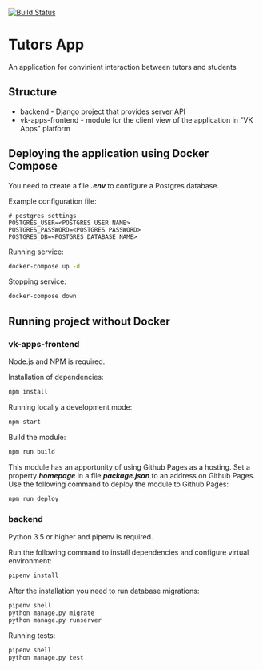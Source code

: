 [![Build Status](https://travis-ci.com/ProgrammingLanguageLeader/TutorsApp.svg?token=NAXdZ3urs2rzWv4x9zhq&branch=master)](https://travis-ci.com/ProgrammingLanguageLeader/TutorsApp)

# Tutors App
An application for convinient interaction between tutors and students

## Structure
- backend - Django project that provides server API
- vk-apps-frontend - module for the client view of the application in "VK Apps" platform

## Deploying the application using Docker Compose

You need to create a file __*.env*__ to configure a Postgres database. 

Example configuration file:
```
# postgres settings
POSTGRES_USER=<POSTGRES USER NAME>
POSTGRES_PASSWORD=<POSTGRES PASSWORD>
POSTGRES_DB=<POSTGRES DATABASE NAME>
```

Running service:
```bash
docker-compose up -d
```

Stopping service:
```bash
docker-compose down
```

## Running project without Docker

### vk-apps-frontend
Node.js and NPM is required. 

Installation of dependencies:
```bash
npm install
```

Running locally a development mode:
```bash
npm start
```

Build the module:
```bash
npm run build
```

This module has an apportunity of using Github Pages as a hosting. 
Set a property __*homepage*__ in a file __*package.json*__ to an address on Github Pages.
Use the following command to deploy the module to Github Pages:
```bash
npm run deploy
```

### backend
Python 3.5 or higher and pipenv is required.

Run the following command to install dependencies and configure virtual environment:
```bash
pipenv install
```

After the installation you need to run database migrations:
```bash
pipenv shell
python manage.py migrate
python manage.py runserver
```
Running tests:
```bash
pipenv shell
python manage.py test
```
